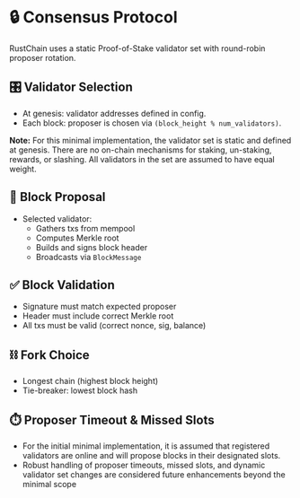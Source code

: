 # 🔒 Consensus Protocol

RustChain uses a static Proof-of-Stake validator set with round-robin proposer rotation.

## 🎛️ Validator Selection

- At genesis: validator addresses defined in config.
- Each block: proposer is chosen via `(block_height % num_validators)`.

**Note:** For this minimal implementation, the validator set is static and defined at genesis. There are no on-chain mechanisms for staking, un-staking, rewards, or slashing. All validators in the set are assumed to have equal weight.

## 🧱 Block Proposal

- Selected validator:
    - Gathers txs from mempool
    - Computes Merkle root
    - Builds and signs block header
    - Broadcasts via `BlockMessage`

## ✅ Block Validation

- Signature must match expected proposer
- Header must include correct Merkle root
- All txs must be valid (correct nonce, sig, balance)

## ⛓️ Fork Choice

- Longest chain (highest block height)
- Tie-breaker: lowest block hash

## ⏱️ Proposer Timeout & Missed Slots

- For the initial minimal implementation, it is assumed that registered validators are online and will propose blocks in their designated slots.
- Robust handling of proposer timeouts, missed slots, and dynamic validator set changes are considered future enhancements beyond the minimal scope